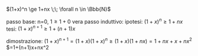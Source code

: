 
$(1+x)^n \ge 1+nx \;\; \forall n \in \Bbb{N}$

passo base:
n=0, $1\ge 1+0$ vera
passo induttivo:
ipotesi: $(1+x)^n \ge 1+nx$
tesi: $(1+x)^{n+1} \ge 1+(n+1)x$

dimostrazione:
$(1+x)^{n+1}=(1+x)(1+x)^n\ge (1+x)(1+nx)=1+nx+x+nx^2$
$=1+(n+1)x+nx^2